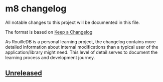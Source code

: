 # m8 changelog

All notable changes to this project will be documented in this file.

The format is based on [Keep a Changelog](https://keepachangelog.com/en/1.1.0/)

As RouilleDB is a personal learning project, the changelog contains more detailed information about
internal modifications than a typical user of the application/library might need. This level of
detail serves to document the learning process and development journey.

## [Unreleased](#unreleased)

